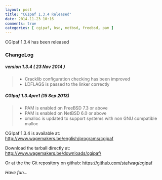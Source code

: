 ```yaml
---
layout: post
title: "CGIpaf 1.3.4 Released"
date: 2014-11-23 10:16
comments: true
categories: [ cgipaf, bsd, netbsd, freebsd, pam ]
---
```

CGIpaf 1.3.4 has been released

### ChangeLog

##### version 1.3.4         ( 23 Nov 2014 )
> * Cracklib configuration checking has been improved
> * LDFLAGS is passed to the linker correctly

##### CGIpaf 1.3.4pre1 (15 Sep 2013)

> * PAM is enabled on FreeBSD 7.3 or above
> * PAM is enabled on NetBSD 6.0 or above
> * xmalloc is updated to support systems with non GNU compatible malloc

CGIpaf 1.3.4 is  available at: <a href="http://www.wagemakers.be/english/programs/cgipaf">http://www.wagemakers.be/english/programs/cgipaf</a>

Download the tarball directly at:  <a href="http://www.wagemakers.be/downloads/cgipaf/">http://www.wagemakers.be/downloads/cgipaf/</a>

Or at the the Git repository  on github: <a href="https://github.com/stafwag/cgipaf">https://github.com/stafwag/cgipaf</a>

<p style="font-style: italic;">
Have fun...
</p>
